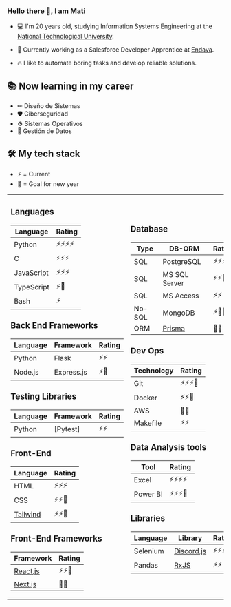 ### Hello there 👋, I am Mati

- 💻 I'm 20 years old, studying Information Systems Engineering at the [National Technological University](http://www.frba.utn.edu.ar/).

- 🚀 Currently working as a Salesforce Developer Apprentice at [Endava](https://www.endava.com/).
  
- 🔥 I like to automate boring tasks and develop reliable solutions.


## 📚 Now learning in my career
- ✏ Diseño de Sistemas
- 🛡 Ciberseguridad
- ⚙ Sistemas Operativos
- 💾 Gestión de Datos


## 🛠 My tech stack

- ⚡ = Current
- 🎯 = Goal for new year


<table>
  <tr>
    <td>
  
### Languages

| Language   | Rating     |
| ---------- | ---------- |
| Python     | ⚡⚡⚡⚡  |
| C          | ⚡⚡⚡    |
| JavaScript | ⚡⚡⚡    |
| TypeScript | ⚡🎯      |
| Bash       | ⚡         |
      
### Back End Frameworks

| Language | Framework               | Rating    |
| -------- | ----------------------- | --------- |
| Python   | Flask                   | ⚡⚡     |
| Node.js  | Express.js              | ⚡🎯     |

### Testing Libraries
      
| Language | Framework  | Rating    |
| -------- | ---------- | --------- |
| Python   | [Pytest]   | ⚡⚡     |

### Front-End

| Language                                                | Rating    | 
| ------------------------------------------------------- | --------  |
| HTML                                                    | ⚡⚡⚡   | 
| CSS                                                     | ⚡⚡🎯   |
| [Tailwind](https://github.com/tailwindlabs/tailwindcss) | ⚡⚡🎯   | 

### Front-End Frameworks

| Framework                                      | Rating   |
| ---------------------------------------------- | -------- |
| [React.js](https://github.com/facebook/react)  | ⚡⚡🎯  |
| [Next.js](https://github.com/vercel/next.js)   | 🎯🎯    |

   </td>
   <td>
 
### Database

| Type    | DB-ORM           | Rating     |
| ------- | ---------------- | --------   |
| SQL     | PostgreSQL       | ⚡⚡⚡🎯  |
| SQL     | MS SQL Server    | ⚡⚡🎯    |
| SQL     | MS Access        | ⚡⚡      |
| No-SQL  | MongoDB          | ⚡🎯🎯    | 
| ORM     | [Prisma](https://github.com/prisma/prisma) | 🎯🎯 | 

### Dev Ops

| Technology | Rating     |
| ---------- | ---------- |
| Git        | ⚡⚡⚡🎯 |
| Docker     | ⚡⚡🎯    |
| AWS        | 🎯🎯      |
| Makefile   | ⚡⚡      | 

### Data Analysis tools
     
| Tool         | Rating     |
| --------     | --------   |
| Excel        | ⚡⚡⚡⚡ |
| Power BI     | ⚡⚡⚡🎯 |


### Libraries

| Language   | Library                                                | Rating   |
|------------| ------------------------------------------------------ | -------- |
| Selenium | [Discord.js](https://pypi.org/project/selenium)          | ⚡⚡⚡  |
| Pandas | [RxJS](https://pandas.pydata.org/)                         | ⚡⚡    |

  </td>
 </tr>
</table>
